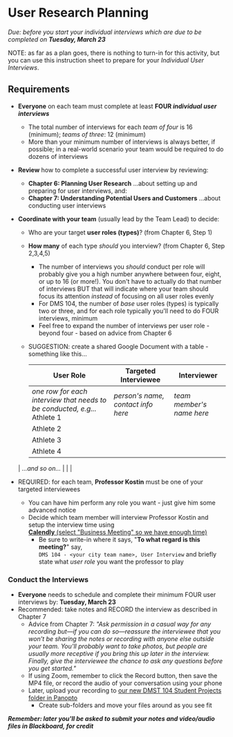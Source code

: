 # User Research Planning

*Due: before you start your individual interviews which are due to be completed on **Tuesday, March 23***

NOTE: as far as a plan goes, there is nothing to turn-in for this activity, but you can use this instruction sheet to prepare for your *Individual User Interviews*.

## Requirements

- **Everyone** on each team must complete at least **FOUR *individual user interviews*** 

  - The total number of interviews for each *team of four* is 16 (minimum); *teams of three*: 12 (minimum)
  - More than your minimum number of interviews is always better, if possible; in a real-world scenario your team would be required to do dozens of interviews

- **Review** how to complete a successful user interview by reviewing:

  - **Chapter 6: Planning User Research** ...about setting up and preparing for user interviews, and:
  - **Chapter 7: Understanding Potential Users and Customers** ...about conducting user interviews

- **Coordinate with your team** (usually lead by the Team Lead) to decide:

    - Who are your target **user roles (types)**? (from Chapter 6, Step 1)

    - **How many** of each type *should* you interview? (from Chapter 6, Step 2,3,4,5)

        - The number of interviews you *should* conduct per role will probably give you a high number anywhere between four, eight, or up to 16 (or more!).  You don't have to actually do that number of interviews BUT that will indicate where your team should focus its attention *instead* of focusing on all user roles evenly
        - For DMS 104, the number of *base* user roles (types) is typically two or three, and for each role typically you'll need to do FOUR interviews, minimum
        - Feel free to expand the number of interviews per user role - beyond four - based on advice from Chapter 6

    - SUGGESTION: create a shared Google Document with a table - something like this...

      | User Role                                                    | Targeted Interviewee               | Interviewer               |
      | ------------------------------------------------------------ | ---------------------------------- | ------------------------- |
      | *one row for each interview that needs to be conducted, e.g...* Athlete 1 | *person's name, contact info here* | *team member's name here* |
      | Athlete 2                                                    |                                    |                           |
      | Athlete 3                                                    |                                    |                           |
      | Athlete 4                                                    |                                    |                           |
    | *...and so on...*                                            |                                    |                           |
      
- REQUIRED: for each team, **Professor Kostin** must be one of your targeted interviewees
  - You can have him perform any role you want - just give him some advanced notice
  - Decide which team member will interview Professor Kostin and setup the interview time using<br>[**Calendly** (select "Business Meeting" so we have enough time)](https://calendly.com/rkostin)
    - Be sure to write-in where it says, "**To what regard is this meeting?**" say,<br>`DMS 104 - <your city team name>, User Interview` and briefly state what *user role* you want the professor to play

### Conduct the Interviews

- **Everyone** needs to schedule and complete their minimum FOUR user interviews by: **Tuesday, March 23** 
- Recommended: take notes and RECORD the interview as described in Chapter 7
  - Advice from Chapter 7: *"Ask permission in a casual way for any recording but—if you can do so—reassure the interviewee that you won’t be sharing the notes or recording with anyone else outside your team. You’ll probably want to take photos, but people are usually more receptive if you bring this up later in the interview. Finally, give the interviewee the chance to ask any questions before you get started."*
  - If using Zoom, remember to click the Record button, then save the MP4 file, or record the audio of your conversation using your phone
  - Later, upload your recording to [our new DMST 104 Student Projects folder in Panopto](https://rochester.hosted.panopto.com/Panopto/Pages/Sessions/List.aspx#folderID=%2249b042bd-82bb-4b9a-85f8-acec011bd1ff%22)
    - Create sub-folders and move your files around as you see fit

***Remember: later you'll be asked to submit your notes and video/audio files in Blackboard, for credit***

  

